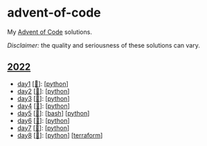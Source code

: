 # advent-of-code
My [Advent of Code](https://adventofcode.com) solutions.

_Disclaimer:_ the quality and seriousness of these solutions can vary.

<!-- table of contents generated below -->

## [2022](2022)
* [day1](2022/day1) [[:link:](https://adventofcode.com/2022/day/1)]: [[python](2022/day1/python)] 
* [day2](2022/day2) [[:link:](https://adventofcode.com/2022/day/2)]: [[python](2022/day2/python)] 
* [day3](2022/day3) [[:link:](https://adventofcode.com/2022/day/3)]: [[python](2022/day3/python)] 
* [day4](2022/day4) [[:link:](https://adventofcode.com/2022/day/4)]: [[python](2022/day4/python)] 
* [day5](2022/day5) [[:link:](https://adventofcode.com/2022/day/5)]: [[bash](2022/day5/bash)] [[python](2022/day5/python)] 
* [day6](2022/day6) [[:link:](https://adventofcode.com/2022/day/6)]: [[python](2022/day6/python)] 
* [day7](2022/day7) [[:link:](https://adventofcode.com/2022/day/7)]: [[python](2022/day7/python)] 
* [day8](2022/day8) [[:link:](https://adventofcode.com/2022/day/8)]: [[python](2022/day8/python)] [[terraform](2022/day8/terraform)] 